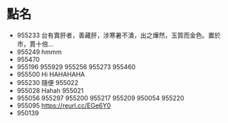 # 點名

* 955233 台有賣肝者，善藏肝，涉寒暑不潰，出之燁然，玉質而金色。置於市，賈十倍... 
* 955249 hmmm
* 955470
* 955196
955929
955256
955273
955460
* 955500 Hi HAHAHAHA
* 955230 隨便
955022
* 955028 Hahah
955021
* 955056 
955297
955200
955217
955209
950054
955220
* 955095 https://reurl.cc/EGe6Y0
* 950139 
